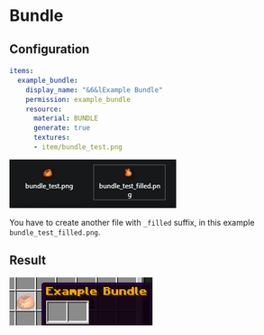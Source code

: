 # Bundle

## Configuration

```yaml
items:
  example_bundle:
    display_name: "&6&lExample Bundle"
    permission: example_bundle
    resource:
      material: BUNDLE
      generate: true
      textures:
      - item/bundle_test.png
```

<div align="left">

<img src="../../../.gitbook/assets/image (33).png" alt="">

</div>

You have to create another file with `_filled` suffix, in this example `bundle_test_filled.png`.

## Result

![](<../../../.gitbook/assets/image (34).png>)
